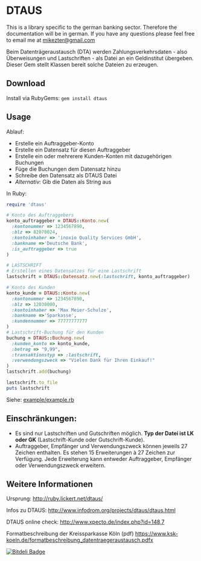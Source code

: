 DTAUS
=====

This is a library specific to the german banking sector. Therefore the documentation will be in german. If you have any questions please feel free to email me at mikezter@gmail.com

Beim Datenträgeraustausch (DTA) werden Zahlungsverkehrsdaten - also Überweisungen und Lastschriften - als Datei an ein Geldinstitut übergeben. Dieser Gem stellt Klassen bereit solche Dateien zu erzeugen.

Download
-------------

Install via RubyGems: `gem install dtaus`

Usage
-------------

Ablauf:

* Erstelle ein Auftraggeber-Konto 
* Erstelle ein Datensatz für diesen Auftraggeber
* Erstelle ein oder mehrerere Kunden-Konten mit dazugehörigen Buchungen
* Füge die Buchungen dem Datensatz hinzu
* Schreibe den Datensatz als DTAUS Datei
* _Alternativ:_ Gib die Daten als String aus

In Ruby:
 
``` ruby
require 'dtaus'

# Konto des Auftraggebers
konto_auftraggeber = DTAUS::Konto.new(
  :kontonummer => 1234567890, 
  :blz => 82070024, 
  :kontoinhaber => 'inoxio Quality Services GmbH', 
  :bankname =>'Deutsche Bank',
  :is_auftraggeber => true
)

# LASTSCHRIFT
# Erstellen eines Datensatzes für eine Lastschrift
lastschrift = DTAUS::Datensatz.new(:lastschrift, konto_auftraggeber)

# Konto des Kunden
konto_kunde = DTAUS::Konto.new(
  :kontonummer => 1234567890, 
  :blz => 12030000, 
  :kontoinhaber => 'Max Meier-Schulze', 
  :bankname =>'Sparkasse',
  :kundennummer => 77777777777
)
# Lastschrift-Buchung für den Kunden
buchung = DTAUS::Buchung.new(
  :kunden_konto => konto_kunde,
  :betrag => "9,99",
  :transaktionstyp => :lastschrift,
  :verwendungszweck => "Vielen Dank für Ihren Einkauf!"
)
lastschrift.add(buchung)

lastschrift.to_file
puts lastschrift
```

Siehe: [example/example.rb](https://github.com/alphaone/dtaus/blob/master/example/example.rb)
 
Einschränkungen:
----------------

* Es sind nur Lastschriften und Gutschriften möglich. __Typ der Datei ist LK oder GK__ (Lastschrift-Kunde oder Gutschrift-Kunde).
* Auftraggeber, Empfänger und Verwendungszweck können jeweils 27 Zeichen enthalten. Es stehen 15 Erweiterungen à 27 Zeichen zur Verfügung. Jede Erweiterung kann entweder Auftraggeber, Empfänger oder Verwendungszweck erweitern.

Weitere Informationen
---------------------
Ursprung: http://ruby.lickert.net/dtaus/

Infos zu DTAUS: http://www.infodrom.org/projects/dtaus/dtaus.html

DTAUS online check: http://www.xpecto.de/index.php?id=148,7

Formatbeschreibung der Kreissparkasse Köln (pdf) https://www.ksk-koeln.de/formatbeschreibung_datentraegeraustausch.pdfx


[![Bitdeli Badge](https://d2weczhvl823v0.cloudfront.net/mikezter/dtaus/trend.png)](https://bitdeli.com/free "Bitdeli Badge")

